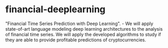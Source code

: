 # financial-deeplearning
"Financial Time Series Prediction with Deep Learning". - We will apply state-of-art language modeling deep learning architectures to the analysis of financial time series. We will apply the developed algorithms to study if they are able to provide profitable predictions of cryptocurrencies.
